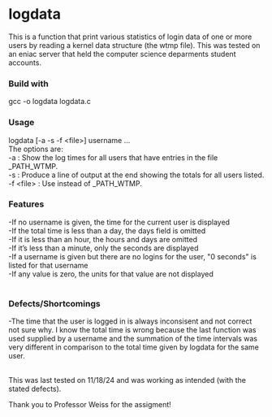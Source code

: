 # logdata
This is a function that print various statistics of login data of one or more users by reading a kernel data structure (the wtmp file). This was tested on an eniac server that held the computer science deparments student accounts.

### Build with
gcc -o logdata logdata.c

### Usage 
logdata \[-a -s -f \<file\>\] username ...
<br>
The options are: <br>
-a : Show the log times for all users that have entries in the file _PATH_WTMP. <br>
-s : Produce a line of output at the end showing the totals for all users listed. <br>
-f \<file\> : Use <file> instead of _PATH_WTMP. <br>
### Features<br>
-If no username is given, the time for the current user is displayed<br>
-If the total time is less than a day, the days field is omitted<br>
-If it is less than an hour, the hours and days are omitted <br>
-If it’s less than a minute, only the seconds are displayed<br>
-If a username is given but there are no logins for the user, "0 seconds" is listed for that username<br>
-If any value is zero, the units for that value are not displayed<br>
<br>
### Defects/Shortcomings
-The time that the user is logged in is always inconsisent and not correct not sure why. I know the total time is wrong because the last function was used supplied by a username and the summation of the time intervals was very different in comparison to the total time given by logdata for the same user.

<br>
This was last tested on 11/18/24 and was working as intended (with the stated defects).

Thank you to Professor Weiss for the assigment!
